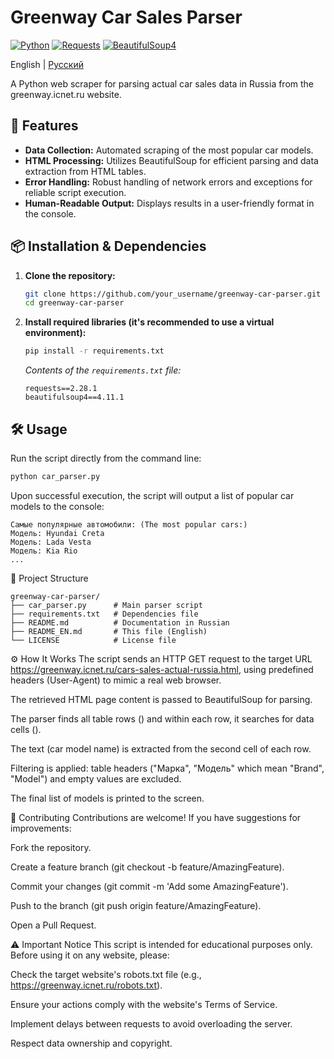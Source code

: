 # Greenway Car Sales Parser

[![Python](https://img.shields.io/badge/Python-3.6%2B-blue?logo=python)](https://www.python.org/)
[![Requests](https://img.shields.io/badge/Requests-2.28.1-green?logo=)](https://pypi.org/project/requests/)
[![BeautifulSoup4](https://img.shields.io/badge/Beautiful_Soup-4.11.1-lightgrey?logo=)](https://pypi.org/project/beautifulsoup4/)

English | [Русский](README.md)

A Python web scraper for parsing actual car sales data in Russia from the greenway.icnet.ru website.

## 🚀 Features

*   **Data Collection:** Automated scraping of the most popular car models.
*   **HTML Processing:** Utilizes BeautifulSoup for efficient parsing and data extraction from HTML tables.
*   **Error Handling:** Robust handling of network errors and exceptions for reliable script execution.
*   **Human-Readable Output:** Displays results in a user-friendly format in the console.

## 📦 Installation & Dependencies

1.  **Clone the repository:**
    ```bash
    git clone https://github.com/your_username/greenway-car-parser.git
    cd greenway-car-parser
    ```

2.  **Install required libraries (it's recommended to use a virtual environment):**
    ```bash
    pip install -r requirements.txt
    ```
    *Contents of the `requirements.txt` file:*
    ```
    requests==2.28.1
    beautifulsoup4==4.11.1
    ```

## 🛠 Usage

Run the script directly from the command line:

```bash
python car_parser.py
```
Upon successful execution, the script will output a list of popular car models to the console:

```text
Самые популярные автомобили: (The most popular cars:)
Модель: Hyundai Creta
Модель: Lada Vesta
Модель: Kia Rio
...
```
📁 Project Structure
```text
greenway-car-parser/
├── car_parser.py      # Main parser script
├── requirements.txt   # Dependencies file
├── README.md          # Documentation in Russian
├── README_EN.md       # This file (English)
└── LICENSE            # License file
```
⚙️ How It Works
The script sends an HTTP GET request to the target URL https://greenway.icnet.ru/cars-sales-actual-russia.html, using predefined headers (User-Agent) to mimic a real web browser.

The retrieved HTML page content is passed to BeautifulSoup for parsing.

The parser finds all table rows (<tr>) and within each row, it searches for data cells (<td>).

The text (car model name) is extracted from the second cell of each row.

Filtering is applied: table headers ("Марка", "Модель" which mean "Brand", "Model") and empty values are excluded.

The final list of models is printed to the screen.

🤝 Contributing
Contributions are welcome! If you have suggestions for improvements:

Fork the repository.

Create a feature branch (git checkout -b feature/AmazingFeature).

Commit your changes (git commit -m 'Add some AmazingFeature').

Push to the branch (git push origin feature/AmazingFeature).

Open a Pull Request.

⚠️ Important Notice
This script is intended for educational purposes only. Before using it on any website, please:

Check the target website's robots.txt file (e.g., https://greenway.icnet.ru/robots.txt).

Ensure your actions comply with the website's Terms of Service.

Implement delays between requests to avoid overloading the server.

Respect data ownership and copyright.
